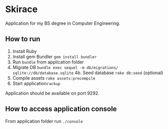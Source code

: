 Skirace
=======

Application for my BS degree in Computer Engineering.

How to run
----------

1. Install Ruby
2. Install gem Bundler ``gem install bundler``
3. Run ``bundle`` from application folder
4. Migrate DB ``bundle exec sequel -m db/migrations/ sqlite://db/database.sqlite``
4b. Seed database ``rake db:seed`` (optional)
5. Compile assets ``rake assets:precompile``
6. Start application``rackup``

Application should be available on port 9292.

How to access application console
---------------------------------

From application folder run ``./console``